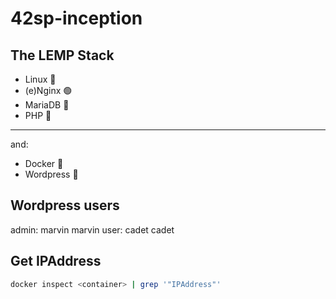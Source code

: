 # 42sp-inception

## The LEMP Stack

* Linux 🐧
* (e)Nginx 🟢
* MariaDB 🦭
* PHP 🐘

---
and:
* Docker 🐋
* Wordpress 🔱

## Wordpress users

admin: marvin marvin
user: cadet cadet

## Get IPAddress

```sh
docker inspect <container> | grep '"IPAddress"'
```
